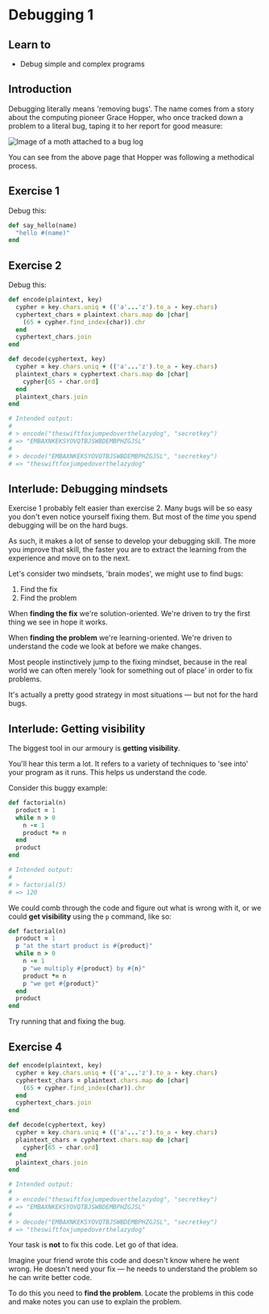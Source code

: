 Debugging 1
===========

## Learn to

* Debug simple and complex programs

## Introduction

Debugging literally means 'removing bugs'. The name comes from a story about the computing pioneer Grace Hopper, who once tracked down a problem to a literal bug, taping it to her report for good measure:

![Image of a moth attached to a bug log](https://i.imgur.com/bs71qW0.png)

You can see from the above page that Hopper was following a methodical process.

## Exercise 1

Debug this:

```ruby
def say_hello(name)
  "hello #(name)"
end
```

## Exercise 2

Debug this:

```ruby
def encode(plaintext, key)
  cypher = key.chars.uniq + (('a'...'z').to_a - key.chars)
  cyphertext_chars = plaintext.chars.map do |char|
    (65 + cypher.find_index(char)).chr
  end
  cyphertext_chars.join
end

def decode(cyphertext, key)
  cypher = key.chars.uniq + (('a'...'z').to_a - key.chars)
  plaintext_chars = cyphertext.chars.map do |char|
    cypher[65 - char.ord]
  end
  plaintext_chars.join
end

# Intended output:
#
# > encode("theswiftfoxjumpedoverthelazydog", "secretkey")
# => "EMBAXNKEKSYOVQTBJSWBDEMBPHZGJSL"
#
# > decode("EMBAXNKEKSYOVQTBJSWBDEMBPHZGJSL", "secretkey")
# => "theswiftfoxjumpedoverthelazydog"
```


## Interlude: Debugging mindsets

Exercise 1 probably felt easier than exercise 2. Many bugs will be so easy you don't even notice yourself fixing them. But most of the *time* you spend debugging will be on the hard bugs.

As such, it makes a lot of sense to develop your debugging skill. The more you improve that skill, the faster you are to extract the learning from the experience and move on to the next.

Let's consider two mindsets, 'brain modes', we might use to find bugs:

1. Find the fix
2. Find the problem

When **finding the fix** we're solution-oriented. We're driven to try the first thing we see in hope it works.

When **finding the problem** we're learning-oriented. We're driven to understand the code we look at before we make changes.

Most people instinctively jump to the fixing mindset, because in the real world we can often merely 'look for something out of place' in order to fix problems.

It's actually a pretty good strategy in most situations — but not for the hard bugs.

## Interlude: Getting visibility

The biggest tool in our armoury is **getting visibility**.

You'll hear this term a lot. It refers to a variety of techniques to 'see into' your program as it runs. This helps us understand the code.

Consider this buggy example:

```ruby
def factorial(n)
  product = 1
  while n > 0
    n -= 1
    product *= n
  end
  product
end

# Intended output:
#
# > factorial(5)
# => 120
```

We could comb through the code and figure out what is wrong with it, or we could **get visibility** using the `p` command, like so:

```ruby
def factorial(n)
  product = 1
  p "at the start product is #{product}"
  while n > 0
    n -= 1
    p "we multiply #{product} by #{n}"
    product *= n
    p "we get #{product}"
  end
  product
end
```

Try running that and fixing the bug.


## Exercise 4

```ruby
def encode(plaintext, key)
  cypher = key.chars.uniq + (('a'...'z').to_a - key.chars)
  cyphertext_chars = plaintext.chars.map do |char|
    (65 + cypher.find_index(char)).chr
  end
  cyphertext_chars.join
end

def decode(cyphertext, key)
  cypher = key.chars.uniq + (('a'...'z').to_a - key.chars)
  plaintext_chars = cyphertext.chars.map do |char|
    cypher[65 - char.ord]
  end
  plaintext_chars.join
end

# Intended output:
#
# > encode("theswiftfoxjumpedoverthelazydog", "secretkey")
# => "EMBAXNKEKSYOVQTBJSWBDEMBPHZGJSL"
#
# > decode("EMBAXNKEKSYOVQTBJSWBDEMBPHZGJSL", "secretkey")
# => "theswiftfoxjumpedoverthelazydog"
```

Your task is **not** to fix this code. Let go of that idea.

Imagine your friend wrote this code and doesn't know where he went wrong. He doesn't need your fix — he needs to understand the problem so he can write better code.

To do this you need to **find the problem**. Locate the problems in this code and make notes you can use to explain the problem.
